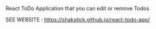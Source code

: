 React ToDo Application that you can edit or remove Todos

SEE WEBSITE : https://shakstick.github.io/react-todo-app/
